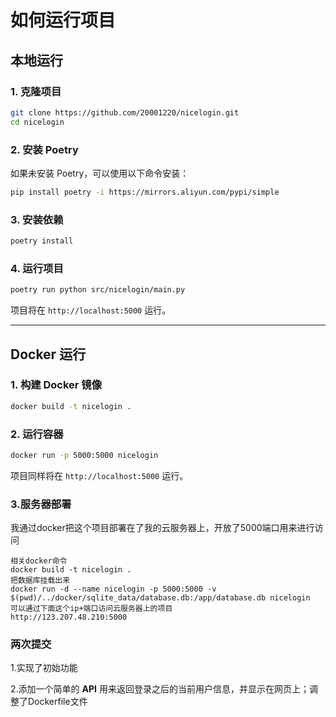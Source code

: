 # 如何运行项目

## 本地运行

### 1. 克隆项目

```bash
git clone https://github.com/20001220/nicelogin.git
cd nicelogin
```

### 2. 安装 Poetry

如果未安装 Poetry，可以使用以下命令安装：

```bash
pip install poetry -i https://mirrors.aliyun.com/pypi/simple
```

### 3. 安装依赖

```bash
poetry install
```

### 4. 运行项目

```bash
poetry run python src/nicelogin/main.py
```

项目将在 `http://localhost:5000` 运行。

---

## Docker 运行

### 1. 构建 Docker 镜像

```bash
docker build -t nicelogin .
```

### 2. 运行容器

```bash
docker run -p 5000:5000 nicelogin
```

项目同样将在 `http://localhost:5000` 运行。

### 3.服务器部署

我通过docker把这个项目部署在了我的云服务器上，开放了5000端口用来进行访问

```
相关docker命令
docker build -t nicelogin .
把数据库挂载出来
docker run -d --name nicelogin -p 5000:5000 -v $(pwd)/../docker/sqlite_data/database.db:/app/database.db nicelogin
可以通过下面这个ip+端口访问云服务器上的项目
http://123.207.48.210:5000
```

### 两次提交

1.实现了初始功能

2.添加一个简单的 **API** 用来返回登录之后的当前用户信息，并显示在网页上；调整了Dockerfile文件
